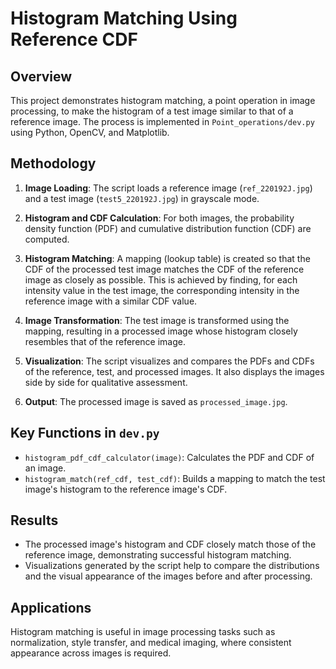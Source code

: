 # Histogram Matching Using Reference CDF

## Overview
This project demonstrates histogram matching, a point operation in image processing, to make the histogram of a test image similar to that of a reference image. The process is implemented in `Point_operations/dev.py` using Python, OpenCV, and Matplotlib.

## Methodology
1. **Image Loading**: The script loads a reference image (`ref_220192J.jpg`) and a test image (`test5_220192J.jpg`) in grayscale mode.

2. **Histogram and CDF Calculation**: For both images, the probability density function (PDF) and cumulative distribution function (CDF) are computed.

3. **Histogram Matching**: A mapping (lookup table) is created so that the CDF of the processed test image matches the CDF of the reference image as closely as possible. This is achieved by finding, for each intensity value in the test image, the corresponding intensity in the reference image with a similar CDF value.

4. **Image Transformation**: The test image is transformed using the mapping, resulting in a processed image whose histogram closely resembles that of the reference image.

5. **Visualization**: The script visualizes and compares the PDFs and CDFs of the reference, test, and processed images. It also displays the images side by side for qualitative assessment.

6. **Output**: The processed image is saved as `processed_image.jpg`.

## Key Functions in `dev.py`
- `histogram_pdf_cdf_calculator(image)`: Calculates the PDF and CDF of an image.
- `histogram_match(ref_cdf, test_cdf)`: Builds a mapping to match the test image's histogram to the reference image's CDF.

## Results
- The processed image's histogram and CDF closely match those of the reference image, demonstrating successful histogram matching.
- Visualizations generated by the script help to compare the distributions and the visual appearance of the images before and after processing.

## Applications
Histogram matching is useful in image processing tasks such as normalization, style transfer, and medical imaging, where consistent appearance across images is required.
